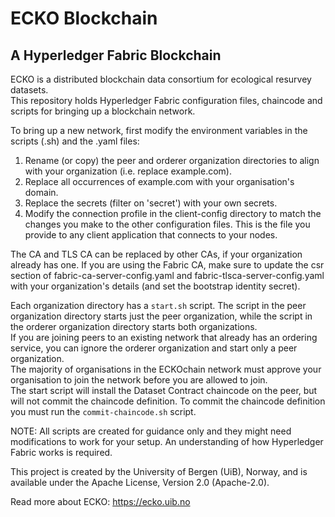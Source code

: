 # ECKO Blockchain
## A Hyperledger Fabric Blockchain

ECKO is a distributed blockchain data consortium for ecological resurvey datasets.  
This repository holds Hyperledger Fabric configuration files, chaincode and scripts for bringing up a blockchain network.  

To bring up a new network, first modify the environment variables in the scripts (.sh) and the .yaml files:
1. Rename (or copy) the peer and orderer organization directories to align with your organization (i.e. replace example.com).
2. Replace all occurrences of example.com with your organisation's domain.
3. Replace the secrets (filter on 'secret') with your own secrets.
4. Modify the connection profile in the client-config directory to match the changes you make to the other configuration files. This is the file you provide to any client application that connects to your nodes.

The CA and TLS CA can be replaced by other CAs, if your organization already has one. If you are using the Fabric CA, make sure to update the csr section of fabric-ca-server-config.yaml and fabric-tlsca-server-config.yaml with your organization's details (and set the bootstrap identity secret).  

Each organization directory has a `start.sh` script. The script in the peer organization directory starts just the peer organization, while the script in the orderer organization directory starts both organizations.  
If you are joining peers to an existing network that already has an ordering service, you can ignore the orderer organization and start only a peer organization.  
The majority of organisations in the ECKOchain network must approve your organisation to join the network before you are allowed to join.  
The start script will install the Dataset Contract chaincode on the peer, but will not commit the chaincode definition. To commit the chaincode definition you must run the `commit-chaincode.sh` script.  

NOTE: All scripts are created for guidance only and they might need modifications to work for your setup. An understanding of how Hyperledger Fabric works is required.

This project is created by the University of Bergen (UiB), Norway, and is available under the Apache License, Version 2.0 (Apache-2.0).

Read more about ECKO: <https://ecko.uib.no>
